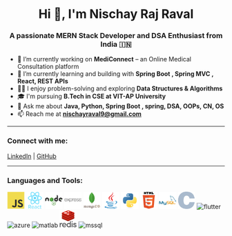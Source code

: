 <h1 align="center">Hi 👋, I'm Nischay Raj Raval</h1>
<h3 align="center">A passionate MERN Stack Developer and DSA Enthusiast from India 🇮🇳</h3>

- 🔭 I’m currently working on **MediConnect** – an Online Medical Consultation platform  
- 🌱 I’m currently learning and building with **Spring Boot , Spring MVC , React, REST APIs**  
- 👨‍💻 I enjoy problem-solving and exploring **Data Structures & Algorithms**  
- 🎓 I'm pursuing **B.Tech in CSE at VIT-AP University**  
- 💬 Ask me about **Java, Python, Spring Boot , spring, DSA, OOPs, CN, OS**  
- 📫 Reach me at **nischayraval9@gmail.com**

---

<h3 align="left">Connect with me:</h3>
<p align="left">
  <!-- You can add your LinkedIn, GitHub, or portfolio links here -->
  <a href="https://www.linkedin.com/in/nischayraval" target="blank">LinkedIn</a> |
  <a href="https://github.com/nischayraval" target="blank">GitHub</a>
</p>

---

<h3 align="left">Languages and Tools:</h3>
<p align="left">
  <img src="https://raw.githubusercontent.com/devicons/devicon/master/icons/javascript/javascript-original.svg" alt="javascript" width="40" height="40"/>
  <img src="https://raw.githubusercontent.com/devicons/devicon/master/icons/react/react-original-wordmark.svg" alt="react" width="40" height="40"/>
  <img src="https://raw.githubusercontent.com/devicons/devicon/master/icons/nodejs/nodejs-original-wordmark.svg" alt="nodejs" width="40" height="40"/>
  <img src="https://raw.githubusercontent.com/devicons/devicon/master/icons/express/express-original-wordmark.svg" alt="express" width="40" height="40"/>
  <img src="https://raw.githubusercontent.com/devicons/devicon/master/icons/mongodb/mongodb-original-wordmark.svg" alt="mongodb" width="40" height="40"/>
  <img src="https://raw.githubusercontent.com/devicons/devicon/master/icons/java/java-original.svg" alt="java" width="40" height="40"/>
  <img src="https://raw.githubusercontent.com/devicons/devicon/master/icons/python/python-original.svg" alt="python" width="40" height="40"/>
  <img src="https://raw.githubusercontent.com/devicons/devicon/master/icons/html5/html5-original-wordmark.svg" alt="html5" width="40" height="40"/>
  <img src="https://raw.githubusercontent.com/devicons/devicon/master/icons/mysql/mysql-original-wordmark.svg" alt="mysql" width="40" height="40"/>
  <img src="https://raw.githubusercontent.com/devicons/devicon/master/icons/c/c-original.svg" alt="c" width="40" height="40"/>
  <img src="https://www.vectorlogo.zone/logos/flutterio/flutterio-icon.svg" alt="flutter" width="40" height="40"/>
  <img src="https://www.vectorlogo.zone/logos/microsoft_azure/microsoft_azure-icon.svg" alt="azure" width="40" height="40"/>
  <img src="https://upload.wikimedia.org/wikipedia/commons/2/21/Matlab_Logo.png" alt="matlab" width="40" height="40"/>
  <img src="https://raw.githubusercontent.com/devicons/devicon/master/icons/redis/redis-original-wordmark.svg" alt="redis" width="40" height="40"/>
  <img src="https://www.svgrepo.com/show/303229/microsoft-sql-server-logo.svg" alt="mssql" width="40" height="40"/>
</p>
